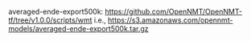 
averaged-ende-export500k:
https://github.com/OpenNMT/OpenNMT-tf/tree/v1.0.0/scripts/wmt
i.e., https://s3.amazonaws.com/opennmt-models/averaged-ende-export500k.tar.gz